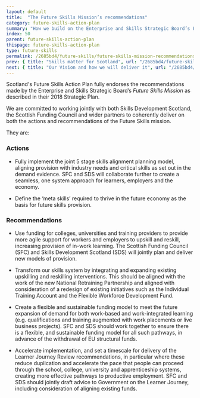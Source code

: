 ```yaml
---
layout: default
title:  "The Future Skills Mission’s recommendations"
category: future-skills-action-plan
summary: "How we build on the Enterprise and Skills Strategic Board’s Future Skills Mission."
index: 50
parent: future-skills-action-plan
thispage: future-skills-action-plan
type: future-skills
permalink: /2685bd4/future-skills/future-skills-mission-recommendations/
prev: { title: "Skills matter for Scotland", url: "/2685bd4/future-skills/skills-matter-for-scotland/" }
next: { title: "Our Vision and how we will deliver it", url: "/2685bd4/future-skills/our-vision/" }
---
```


Scotland's Future Skills Action Plan fully endorses the recommendations made by the Enterprise and Skills Strategic Board’s *Future Skills Mission* as described in their 2018 Strategic Plan.

We are committed to working jointly with both Skills Development Scotland, the Scottish Funding Council and wider partners to coherently deliver on both the actions and recommendations of the Future Skills mission.

They are:

### Actions

- Fully implement the joint 5 stage skills alignment planning model, aligning provision with industry needs and critical skills as set out in the demand evidence. SFC and SDS will collaborate further to create a seamless, one system approach for learners, employers and the economy.

- Define the ‘meta skills’ required to thrive in the future economy as the basis for future skills provision.

### Recommendations

- Use funding for colleges, universities and training providers to provide more agile support for workers and employers to upskill and reskill, increasing provision of in-work learning. The Scottish Funding Council (SFC) and Skills Development Scotland (SDS) will jointly plan and deliver new models of provision.

- Transform our skills system by integrating and expanding existing upskilling and reskilling interventions. This should be aligned with the work of the new National Retraining Partnership and aligned with consideration of a redesign of existing initiatives such as the Individual Training Account and the Flexible Workforce Development Fund.

- Create a flexible and sustainable funding model to meet the future expansion of demand for both work-based and work-integrated learning (e.g. qualifications and training augmented with work placements or live business projects). SFC and SDS should work together to ensure there is a flexible, and sustainable funding model for all such pathways, in advance of the withdrawal of EU structural funds.

- Accelerate implementation, and set a timescale for delivery of the Learner Journey Review recommendations, in particular where these reduce duplication and accelerate the pace that people can proceed through the school, college, university and apprenticeship systems, creating more effective pathways to productive employment. SFC and SDS should jointly draft advice to Government on the Learner Journey, including consideration of aligning existing funds.  

